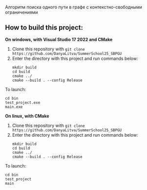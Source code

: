 Алгоритм поиска одного пути в графе с контекстно-свободными ограничениями

## How to build this project:

**On windows, with Visual Studio 17 2022 and CMake**
1. Clone this repository with `git clone https://github.com/DanyaLitva/SummerSchool25_SBPGU`
2. Enter the directory with this project and run commands below:
    ```
    mkdir build
    cd build
    cmake ../
    cmake --build . --config Release
    ```
To launch:
 ```
cd bin
test_project.exe
main.exe
 ```

**On linux, with CMake**
1. Clone this repository with `git clone https://github.com/DanyaLitva/SummerSchool25_SBPGU`
2. Enter the directory with this project and run commands below:
    ```
    mkdir build
    cd build
    cmake ../
    cmake --build . --config Release
    ```
To launch:
 ```
cd bin
test_project
main
 ```
